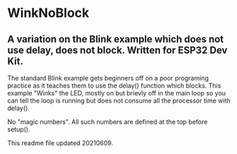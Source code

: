# WinkNoBlock
## A variation on the Blink example which does not use delay, does not block. Written for ESP32 Dev Kit.
 
The standard Blink example gets beginners off on a poor programing practice as it teaches them to use the delay() function which blocks. 
This example "Winks" the LED, mostly on but brievly off in the main loop so you can tell the loop is running but does not consume all the processor time with delay().

No "magic numbers". All such numbers are defined at the top before setup().

This readme file updated 20210609.

